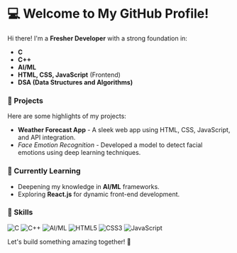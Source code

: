 # 💻 Welcome to My GitHub Profile!

Hi there! I'm a **Fresher Developer** with a strong foundation in:
- **C**
- **C++**
- **AI/ML**
- **HTML, CSS, JavaScript** (Frontend)
- **DSA (Data Structures and Algorithms)**

### 🚀 Projects
Here are some highlights of my projects:
- **Weather Forecast App** - A sleek web app using HTML, CSS, JavaScript, and API integration.
- *Face Emotion Recognition* - Developed a model to detect facial emotions using deep learning techniques.


### 🌱 Currently Learning
- Deepening my knowledge in **AI/ML** frameworks.
- Exploring **React.js** for dynamic front-end development.


### 🎯 Skills
![C](https://img.shields.io/badge/C-00599C?style=for-the-badge&logo=c&logoColor=white)
![C++](https://img.shields.io/badge/C%2B%2B-00599C?style=for-the-badge&logo=c%2B%2B&logoColor=white)
![AI/ML](https://img.shields.io/badge/AI%2FML-brightgreen?style=for-the-badge)
![HTML5](https://img.shields.io/badge/HTML5-E34F26?style=for-the-badge&logo=html5&logoColor=white)
![CSS3](https://img.shields.io/badge/CSS3-1572B6?style=for-the-badge&logo=css3&logoColor=white)
![JavaScript](https://img.shields.io/badge/JavaScript-F7DF1E?style=for-the-badge&logo=javascript&logoColor=black)

Let's build something amazing together! 🚀

